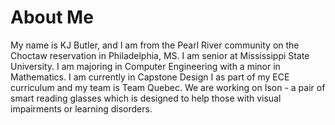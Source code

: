 # About Me
My name is KJ Butler, and I am from the Pearl River community on the Choctaw reservation in Philadelphia, MS. I am senior at Mississippi State University. I am majoring in Computer Engineering with a minor in Mathematics. I am currently in Capstone Design I as part of my ECE curriculum and my team is Team Quebec. We are working on Ison - a pair of smart reading glasses which is designed to help those with visual impairments or learning disorders.
